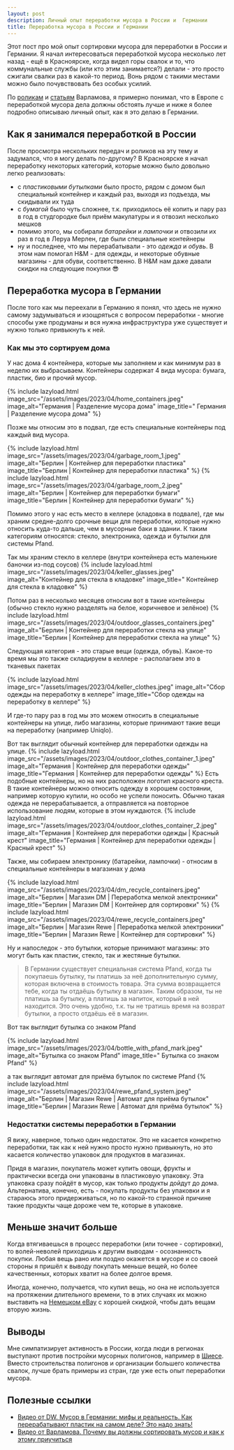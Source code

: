 ```yaml
---
layout: post
description: Личный опыт переработки мусора в России и  Германии
title: Переработка мусора в России и Германии
---
```


Этот пост про мой опыт сортировки мусора для переработки в России и Германии.
Я начал интересоваться переработкой мусора несколько лет назад - ещё в Красноярске, когда видел горы свалок и то, что коммунальные службы
(или кто этим занимается?) делали - это просто сжигали свалки раз в какой-то период. Вонь рядом с такими местами можно было почувствовать
без особых усилий.

По [роликам](https://youtu.be/YtAUcn0aa80) и [статьям](https://varlamov.ru/3386005.html) Варламова, я примерно понимал, что в Европе с
переработкой мусора дела должны обстоять лучше и ниже я более подробно описываю личный опыт, как я это делаю в Германии.

## Как я занимался переработкой в России

После просмотра нескольких передач и роликов на эту тему и задумался, что я могу делать по-другому? В Красноярске я начал переработку
некоторых категорий, которые можно было довольно легко реализовать:

- с _пластиковыми бутылками_ было просто, рядом с домом был специальный контейнер и каждый раз, выходя из подъезда, мы скидывали их туда
- с _бумагой_ было чуть сложнее, т.к. приходилось её копить и пару раз в год в студгородке был приём макулатуры и я отвозил несколько мешков
- помимо этого, мы собирали _батарейки_ и _лампочки_ и отвозили их раз в год в Леруа Мерлен, где были специальные контейнеры
- ну и последнее, что мы перерабатывали - это _одежда_ и _обувь_. В этом нам помогал H&M - для одежды, и некоторые обувные магазины - для
  обуви, соответственно. В H&M нам даже давали скидки на следующие покупки 😎️

## Переработка мусора в Германии

После того как мы переехали в Германию я понял, что здесь не нужно самому задумываться и изощряться с вопросом переработки - многие способы
уже продуманы и вся нужна инфраструктура уже существует и нужно только привыкнуть к ней.

### Как мы это сортируем дома

У нас дома 4 контейнера, которые мы заполняем и как минимум раз в неделю их выбрасываем. Контейнеры содержат 4 вида мусора: бумага,
пластик, био и прочий мусор.

{% include lazyload.html image_src="/assets/images/2023/04/home_containers.jpeg" image_alt="Германия | Разделение мусора дома" image_title="
Германия | Разделение мусора дома" %}

Позже мы относим это в подвал, где есть специальные контейнеры под каждый вид мусора.

{% include lazyload.html image_src="/assets/images/2023/04/garbage_room_1.jpeg" image_alt="Берлин | Контейнер для переработки пластика"
image_title="Берлин | Контейнер для переработки пластика" %}
{% include lazyload.html image_src="/assets/images/2023/04/garbage_room_2.jpeg" image_alt="Берлин | Контейнер для переработки бумаги"
image_title="Берлин | Контейнер для переработки бумаги" %}

Помимо этого у нас есть место в келлере (кладовка в подвале), где мы храним средне-долго срочные вещи для переработки, которые нужно
относить куда-то дальше, чем в мусорные баки в здании. К таким категориям относятся: стекло, электроника, одежда и бутылки для системы
Pfand.

Так мы храним стекло в келлере (внутри контейнера есть маленькие баночки из-под соусов)
{% include lazyload.html image_src="/assets/images/2023/04/keller_glasses.jpeg" image_alt="Контейнер для стекла в кладовке" image_title="
Контейнер для стекла в кладовке" %}

Потом раз в несколько месяцев относим вот в такие контейнеры (обычно стекло нужно разделять на белое, коричневое и зелёное)
{% include lazyload.html image_src="/assets/images/2023/04/outdoor_glasses_containers.jpeg" image_alt="Берлин | Контейнер для переработки
стекла на улице" image_title="Берлин | Контейнер для переработки стекла на улице" %}

Следующая категория - это старые вещи (одежда, обувь). Какое-то время мы это также складируем в келлере - располагаем это в тканевых пакетах

{% include lazyload.html image_src="/assets/images/2023/04/keller_clothes.jpeg" image_alt="Сбор одежды на переработку в келлере"
image_title="Сбор одежды на переработку в келлере" %}

И где-то пару раз в год мы это можем относить в специальные контейнеры на улице, либо магазины, которые принимают такие вещи на
переработку (например Uniqlo).

Вот так выглядит обычный контейнер для переработки одежды на улице.
{% include lazyload.html image_src="/assets/images/2023/04/outdoor_clothes_container_1.jpeg" image_alt="Германия | Контейнер для переработки
одежды" image_title="Германия | Контейнер для переработки одежды" %}
Есть подобные контейнеры, но на них расположен логотип красного креста. В такие контейнеры можно относить одежду в хорошем состоянии,
например которую купили, но особо не успели поносить. Обычно такая одежда не перерабатывается, а отправляется на повторное использование
людям, которые в этом нуждаются.
{% include lazyload.html image_src="/assets/images/2023/04/outdoor_clothes_container_2.jpeg" image_alt="Германия | Контейнер для переработки
одежды | Красный крест" image_title="Германия | Контейнер для переработки одежды | Красный крест" %}

Также, мы собираем электронику (батарейки, лампочки) - относим в специальные контейнеры в магазинах у дома

{% include lazyload.html image_src="/assets/images/2023/04/dm_recycle_containers.jpeg" image_alt="Берлин | Магазин DM | Переработка мелкой
электроники" image_title="Берлин | Магазин DM | Контейнер для сортировки" %}
{% include lazyload.html image_src="/assets/images/2023/04/rewe_recycle_containers.jpeg" image_alt="Берлин | Магазин Rewe | Переработка
мелкой электроники" image_title="Берлин | Магазин Rewe | Контейнер для сортировки" %}

Ну и напоследок - это бутылки, которые принимают магазины: это могут быть как пластик, стекло, так и жестяные бутылки.

> В Германии существует специальная система Pfand, когда ты покупаешь бутылку, ты платишь за неё дополнительную сумму, которая включена в
> стоимость товара. Эта сумма возвращается тебе, когда ты отдаёшь бутылку в магазин. Таким образом, ты не платишь за бутылку, а платишь за
> напиток, который в ней находится. Это очень удобно, т.к. ты не тратишь время на возврат бутылки, а просто отдаёшь её в магазин.

Вот так выглядит бутылка со знаком Pfand

{% include lazyload.html image_src="/assets/images/2023/04/bottle_with_pfand_mark.jpeg" image_alt="Бутылка со знаком Pfand" image_title="
Бутылка со знаком Pfand" %}

а так выглядит автомат для приёма бутылок по системе Pfand
{% include lazyload.html image_src="/assets/images/2023/04/rewe_pfand_system.jpeg" image_alt="Берлин | Магазин Rewe | Автомат для приёма
бутылок" image_title="Берлин | Магазин Rewe | Автомат для приёма бутылок" %}

### Недостатки системы переработки в Германии

Я вижу, наверное, только один недостаток. Это не касается конкретно переработки, так как к ней нужно просто нужно привыкнуть, но это
касается количество упаковок для продуктов в магазинах.

Придя в магазин, покупатель может купить овощи, фрукты и практически всегда они упакованы в пластиковую упаковку. Эта упаковка сразу пойдёт
в мусор, как только продукты дойдут до дома. Альтернатива, конечно, есть - покупать продукты без упаковки и я стараюсь этого придерживаться,
но по какой-то странной причине такие продукты чаще дороже чем те, которые в упаковке.

## Меньше значит больше

Когда втягиваешься в процесс переработки (или точнее - сортировки), то волей-неволей приходишь к другим выводам - осознанность покупки.
Любая вещь рано или поздно окажется в мусоре и со своей стороны я пришёл к выводу покупать меньше вещей, но более качественных, которых
хватит на более долгое время.

Иногда, конечно, получается, что купил вещь, но она не используется на протяжении длительного времени, то в этих случаях их можно выставить
на [Немецком eBay](https://www.ebay-kleinanzeigen.de/) с хорошей скидкой, чтобы дать вещам вторую жизнь.

## Выводы

Мне симпатизирует активность в России, когда люди в регионах выступают против постройки мусорных полигонов, например
в [Шиесе](https://ru.wikipedia.org/wiki/%D0%9F%D1%80%D0%BE%D1%82%D0%B5%D1%81%D1%82%D1%8B_%D0%B2_%D0%A8%D0%B8%D0%B5%D1%81%D0%B5). Вместо
строительства полигонов и организации большего количества свалок, лучше брать примеры из стран, где уже есть опыт переработки мусора.

## Полезные ссылки

* [Видео от DW. Мусор в Германии: мифы и реальность. Как перерабатывают пластик на самом деле? Это надо знать!](https://www.youtube.com/watch?v=Abh1wm41wDs)
* [Видео от Варламова. Почему вы должны сортировать мусор и как к этому приучиться](https://youtu.be/cxD6N67Hfyc)
